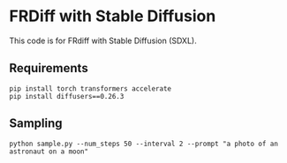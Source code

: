 # FRDiff with Stable Diffusion

This code is for FRdiff with Stable Diffusion (SDXL).

## Requirements
```
pip install torch transformers accelerate
pip install diffusers==0.26.3
```

## Sampling
```
python sample.py --num_steps 50 --interval 2 --prompt "a photo of an astronaut on a moon"
```
